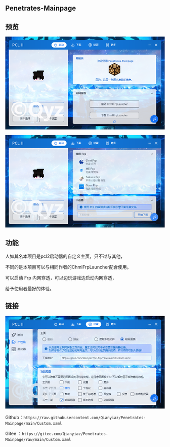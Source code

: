 ## Penetrates-Mainpage



## 预览

![输入图片说明](.github/workflows/%E4%B8%BB%E9%A1%B51.png)

![输入图片说明](.github/workflows/%E4%B8%BB%E9%A1%B52.png)

## 功能

人如其名本项目是pcl2启动器的自定义主页，只不过与其他，

不同的是本项目可以与相同作者的ChmlFrpLauncher配合使用。

可以启动 Frp 内网穿透，可以边玩游戏边启动内网穿透，

给予使用者最好的体验。

## 链接
      
![输入图片说明](.github/workflows/%E8%AE%BE%E7%BD%AE1.png)

Github：```https://raw.githubusercontent.com/Qianyiaz/Penetrates-Mainpage/main/Custom.xaml```

Gitee ：```https://gitee.com/Qianyiaz/Penetrates-Mainpage/raw/main/Custom.xaml```
